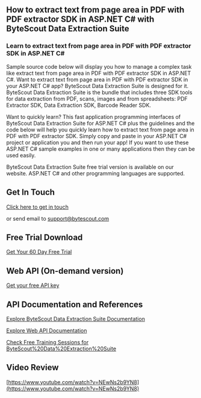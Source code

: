 ## How to extract text from page area in PDF with PDF extractor SDK in ASP.NET C# with ByteScout Data Extraction Suite

### Learn to extract text from page area in PDF with PDF extractor SDK in ASP.NET C#

Sample source code below will display you how to manage a complex task like extract text from page area in PDF with PDF extractor SDK in ASP.NET C#. Want to extract text from page area in PDF with PDF extractor SDK in your ASP.NET C# app? ByteScout Data Extraction Suite is designed for it. ByteScout Data Extraction Suite is the bundle that includes three SDK tools for data extraction from PDF, scans, images and from spreadsheets: PDF Extractor SDK, Data Extraction SDK, Barcode Reader SDK.

Want to quickly learn? This fast application programming interfaces of ByteScout Data Extraction Suite for ASP.NET C# plus the guidelines and the code below will help you quickly learn how to extract text from page area in PDF with PDF extractor SDK.  Simply copy and paste in your ASP.NET C# project or application you and then run your app! If you want to use these ASP.NET C# sample examples in one or many applications then they can be used easily.

ByteScout Data Extraction Suite free trial version is available on our website. ASP.NET C# and other programming languages are supported.

## Get In Touch

[Click here to get in touch](https://bytescout.zendesk.com/hc/en-us/requests/new?subject=ByteScout%20Data%20Extraction%20Suite%20Question)

or send email to [support@bytescout.com](mailto:support@bytescout.com?subject=ByteScout%20Data%20Extraction%20Suite%20Question) 

## Free Trial Download

[Get Your 60 Day Free Trial](https://bytescout.com/download/web-installer?utm_source=github-readme)

## Web API (On-demand version)

[Get your free API key](https://pdf.co/documentation/api?utm_source=github-readme)

## API Documentation and References

[Explore ByteScout Data Extraction Suite Documentation](https://bytescout.com/documentation/index.html?utm_source=github-readme)

[Explore Web API Documentation](https://pdf.co/documentation/api?utm_source=github-readme)

[Check Free Training Sessions for ByteScout%20Data%20Extraction%20Suite](https://academy.bytescout.com/)

## Video Review

[https://www.youtube.com/watch?v=NEwNs2b9YN8](https://www.youtube.com/watch?v=NEwNs2b9YN8)
